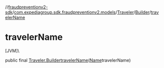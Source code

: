 //[fraudpreventionv2-sdk](../../../../index.md)/[com.expediagroup.sdk.fraudpreventionv2.models](../../index.md)/[Traveler](../index.md)/[Builder](index.md)/[travelerName](traveler-name.md)

# travelerName

[JVM]\

public final [Traveler.Builder](index.md)[travelerName](traveler-name.md)([Name](../../-name/index.md)travelerName)
